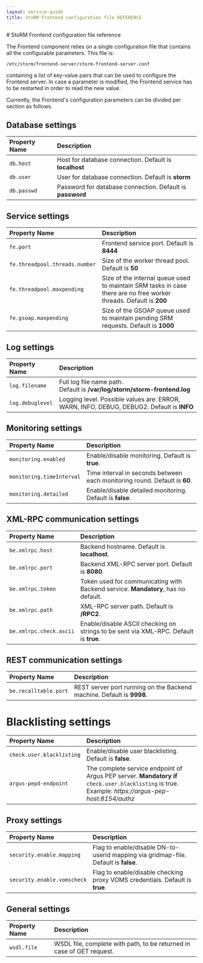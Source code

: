 ```yaml
---
layout: service-guide
title: StoRM Frontend configuration file REFERENCE
---
```


# StoRM Frontend configuration file reference

The Frontend component relies on a single configuration file that contains all the configurable parameters. This file is:

```
/etc/storm/frontend-server/storm-frontend-server.conf
```

containing a list of key-value pairs that can be used to configure the Frontend server. In case a parameter is modified, the Frontend service has to be restarted in order to read the new value.

Currently, the Frontend's configuration parameters can be divided per section as follows.

## Database settings

|  Property Name  |   Description                    |
|:----------------|:---------------------------------|
| `db.host`       | Host for database connection. Default is **localhost**
| `db.user`       | User for database connection. Default is **storm**
| `db.passwd`     | Password for database connection. Default is **password**

## Service settings

|   Property Name                |   Description     |
|:-------------------------------|:------------------|
| `fe.port`                      |  Frontend service port. Default is **8444**
| `fe.threadpool.threads.number` |  Size of the worker thread pool. Default is **50**
| `fe.threadpool.maxpending`     |  Size of the internal queue used to maintain SRM tasks in case there are no free worker threads. Default is **200**
| `fe.gsoap.maxpending`          |  Size of the GSOAP queue used to maintain pending SRM requests. Default is **1000**

## Log settings

|   Property Name   |   Description     |
|:------------------|:------------------|
| `log.filename`    | Full log file name path.<br/>Default is **/var/log/storm/storm-frontend.log**
| `log.debuglevel`  | Logging level. Possible values are: ERROR, WARN, INFO, DEBUG, DEBUG2. Default is **INFO**

## Monitoring settings

|   Property Name           |   Description     |
|:--------------------------|:------------------|
| `monitoring.enabled`      | Enable/disable monitoring. Default is **true**.
| `monitoring.timeInterval` | Time interval in seconds between each monitoring round. Default is **60**.
| `monitoring.detailed`     | Enable/disable detailed monitoring. Default is **false**.

## XML-RPC communication settings

|   Property Name         |   Description     |
|:------------------------|:------------------|
| `be.xmlrpc.host`        | Backend hostname. Default is **localhost**.
| `be.xmlrpc.port`        | Backend XML-RPC server port. Default is **8080**.
| `be.xmlrpc.token`       | Token used for communicating with Backend service. **Mandatory**, has no default.
| `be.xmlrpc.path`        | XML-RPC server path. Default is **/RPC2**.
| `be.xmlrpc.check.ascii` | Enable/disable ASCII checking on strings to be sent via XML-RPC. Default is **true**.

## REST communication settings

|   Property Name       |   Description     |
|:----------------------|:------------------|
| `be.recalltable.port` | REST server port running on the Backend machine. Default is **9998**.

# Blacklisting settings

|   Property Name           |   Description     |
|:--------------------------|:------------------|
| `check.user.blacklisting` | Enable/disable user blacklisting. Default is **false**.
| `argus-pepd-endpoint`     | The complete service endpoint of Argus PEP server. **Mandatory if** `check.user.blacklisting` is true. <br/>Example: _https://argus-pep-host:8154/authz_

## Proxy settings

|   Property Name             |   Description     |
|:----------------------------|:------------------|
| `security.enable.mapping`   | Flag to enable/disable DN-to-userid mapping via gridmap-file. Default is **false**.
| `security.enable.vomscheck` | Flag to enable/disable checking proxy VOMS credentials. Default is **true**.

## General settings

|   Property Name   |   Description     |
|:------------------|:------------------|
| `wsdl.file`       | WSDL file, complete with path, to be returned in case of GET request.